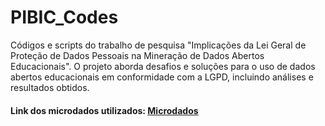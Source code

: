 # PIBIC_Codes
Códigos e scripts do trabalho de pesquisa "Implicações da Lei Geral de Proteção de Dados Pessoais na Mineração de Dados Abertos Educacionais". O projeto aborda desafios e soluções para o uso de dados abertos educacionais em conformidade com a LGPD, incluindo análises e resultados obtidos.

#### Link dos microdados utilizados: [Microdados](https://drive.google.com/file/d/1-0jiF9J2kCZ6Yxs9wq8T5_i-HxLjSrfp/view?usp=sharing) 
